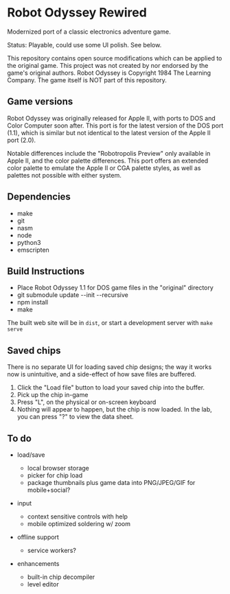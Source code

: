 Robot Odyssey Rewired
=====================

Modernized port of a classic electronics adventure game.

Status: Playable, could use some UI polish. See below.

This repository contains open source modifications which can be applied to the original game. This project was not created by nor endorsed by the game's original authors. Robot Odyssey is Copyright 1984 The Learning Company. The game itself is NOT part of this repository.


Game versions
-------------

Robot Odyssey was originally released for Apple II, with ports to DOS and Color Computer soon after. This port is for the latest version of the DOS port (1.1), which is similar but not identical to the latest version of the Apple II port (2.0).

Notable differences include the "Robotropolis Preview" only available in Apple II, and the color palette differences. This port offers an extended color palette to emulate the Apple II or CGA palette styles, as well as palettes not possible with either system.


Dependencies
------------

- make
- git
- nasm
- node
- python3
- emscripten


Build Instructions
------------------

- Place Robot Odyssey 1.1 for DOS game files in the "original" directory
- git submodule update --init --recursive
- npm install
- make

The built web site will be in `dist`, or start a development server with `make serve`


Saved chips
-----------

There is no separate UI for loading saved chip designs; the way it works now is unintuitive, and a side-effect of how save files are buffered.

1. Click the "Load file" button to load your saved chip into the buffer.
2. Pick up the chip in-game
3. Press "L", on the physical or on-screen keyboard
4. Nothing will appear to happen, but the chip is now loaded. In the lab, you can press "?" to view the data sheet.


To do
-----

- load/save
  - local browser storage
  - picker for chip load
  - package thumbnails plus game data into PNG/JPEG/GIF for mobile+social?

- input
  - context sensitive controls with help
  - mobile optimized soldering w/ zoom

- offline support
  - service workers?

- enhancements
  - built-in chip decompiler
  - level editor

